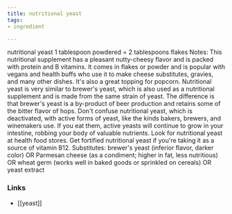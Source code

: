 ```yaml
---
title: nutritional yeast
tags:
- ingredient

---
```

nutritional yeast 1 tablespoon powdered = 2 tablespoons flakes Notes: This nutritional supplement has a pleasant nutty-cheesy flavor and is packed with protein and B vitamins. It comes in flakes or powder and is popular with vegans and health buffs who use it to make cheese substitutes, gravies, and many other dishes. It's also a great topping for popcorn. Nutritional yeast is very similar to brewer's yeast, which is also used as a nutritional supplement and is made from the same strain of yeast. The difference is that brewer's yeast is a by-product of beer production and retains some of the bitter flavor of hops. Don't confuse nutritional yeast, which is deactivated, with active forms of yeast, like the kinds bakers, brewers, and winemakers use. If you eat them, active yeasts will continue to grow in your intestine, robbing your body of valuable nutrients. Look for nutritional yeast at health food stores. Get fortified nutritional yeast if you're taking it as a source of vitamin B12. Substitutes: brewer's yeast (inferior flavor, darker color) OR Parmesan cheese (as a condiment; higher in fat, less nutritious) OR wheat germ (works well in baked goods or sprinkled on cereals) OR yeast extract

### Links

* [[yeast]]
